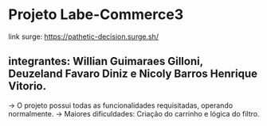 # Projeto Labe-Commerce3

link surge: https://pathetic-decision.surge.sh/

## integrantes: Willian Guimaraes Gilloni, Deuzeland Favaro Diniz e Nicoly Barros Henrique Vitorio.
-> O projeto possui todas as funcionalidades requisitadas, operando normalmente. 
-> Maiores dificuldades: Criação do carrinho e lógica do filtro.

